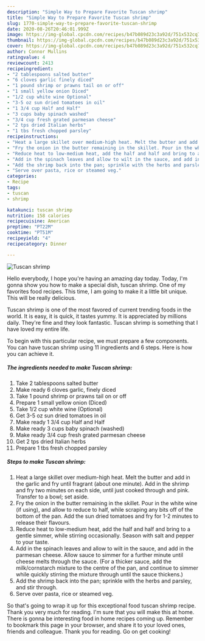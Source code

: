 ```yaml
---
description: "Simple Way to Prepare Favorite Tuscan shrimp"
title: "Simple Way to Prepare Favorite Tuscan shrimp"
slug: 1770-simple-way-to-prepare-favorite-tuscan-shrimp
date: 2020-08-26T20:46:01.999Z
image: https://img-global.cpcdn.com/recipes/b47b089d23c3a92d/751x532cq70/tuscan-shrimp-recipe-main-photo.jpg
thumbnail: https://img-global.cpcdn.com/recipes/b47b089d23c3a92d/751x532cq70/tuscan-shrimp-recipe-main-photo.jpg
cover: https://img-global.cpcdn.com/recipes/b47b089d23c3a92d/751x532cq70/tuscan-shrimp-recipe-main-photo.jpg
author: Connor Mullins
ratingvalue: 4
reviewcount: 2413
recipeingredient:
- "2 tablespoons salted butter"
- "6 cloves garlic finely diced"
- "1 pound shrimp or prawns tail on or off"
- "1 small yellow onion Diced"
- "1/2 cup white wine Optional"
- "3-5 oz sun dried tomatoes in oil"
- "1 3/4 cup Half and Half"
- "3 cups baby spinach washed"
- "3/4 cup fresh grated parmesan cheese"
- "2 tps dried Italian herbs"
- "1 tbs fresh chopped parsley"
recipeinstructions:
- "Heat a large skillet over medium-high heat. Melt the butter and add in the garlic and fry until fragrant (about one minute). Add in the shrimp and fry two minutes on each side, until just cooked through and pink. Transfer to a bowl; set aside."
- "Fry the onion in the butter remaining in the skillet. Pour in the white wine (if using), and allow to reduce to half, while scraping any bits off of the bottom of the pan. Add the sun dried tomatoes and fry for 1-2 minutes to release their flavours."
- "Reduce heat to low-medium heat, add the half and half and bring to a gentle simmer, while stirring occasionally. Season with salt and pepper to your taste."
- "Add in the spinach leaves and allow to wilt in the sauce, and add in the parmesan cheese. Allow sauce to simmer for a further minute until cheese melts through the sauce. (For a thicker sauce, add the milk/cornstarch mixture to the centre of the pan, and continue to simmer while quickly stirring the mixture through until the sauce thickens.)"
- "Add the shrimp back into the pan; sprinkle with the herbs and parsley, and stir through."
- "Serve over pasta, rice or steamed veg."
categories:
- Recipe
tags:
- tuscan
- shrimp

katakunci: tuscan shrimp 
nutrition: 158 calories
recipecuisine: American
preptime: "PT22M"
cooktime: "PT51M"
recipeyield: "4"
recipecategory: Dinner

---
```



![Tuscan shrimp](https://img-global.cpcdn.com/recipes/b47b089d23c3a92d/751x532cq70/tuscan-shrimp-recipe-main-photo.jpg)

Hello everybody, I hope you're having an amazing day today. Today, I'm gonna show you how to make a special dish, tuscan shrimp. One of my favorites food recipes. This time, I am going to make it a little bit unique. This will be really delicious.

Tuscan shrimp is one of the most favored of current trending foods in the world. It is easy, it is quick, it tastes yummy. It is appreciated by millions daily. They're fine and they look fantastic. Tuscan shrimp is something that I have loved my entire life.




To begin with this particular recipe, we must prepare a few components. You can have tuscan shrimp using 11 ingredients and 6 steps. Here is how you can achieve it.

<!--inarticleads1-->

##### The ingredients needed to make Tuscan shrimp:

1. Take 2 tablespoons salted butter
1. Make ready 6 cloves garlic, finely diced
1. Take 1 pound shrimp or prawns tail on or off
1. Prepare 1 small yellow onion (Diced)
1. Take 1/2 cup white wine (Optional)
1. Get 3-5 oz sun dried tomatoes in oil
1. Make ready 1 3/4 cup Half and Half
1. Make ready 3 cups baby spinach (washed)
1. Make ready 3/4 cup fresh grated parmesan cheese
1. Get 2 tps dried Italian herbs
1. Prepare 1 tbs fresh chopped parsley




<!--inarticleads2-->

##### Steps to make Tuscan shrimp:

1. Heat a large skillet over medium-high heat. Melt the butter and add in the garlic and fry until fragrant (about one minute). Add in the shrimp and fry two minutes on each side, until just cooked through and pink. Transfer to a bowl; set aside.
1. Fry the onion in the butter remaining in the skillet. Pour in the white wine (if using), and allow to reduce to half, while scraping any bits off of the bottom of the pan. Add the sun dried tomatoes and fry for 1-2 minutes to release their flavours.
1. Reduce heat to low-medium heat, add the half and half and bring to a gentle simmer, while stirring occasionally. Season with salt and pepper to your taste.
1. Add in the spinach leaves and allow to wilt in the sauce, and add in the parmesan cheese. Allow sauce to simmer for a further minute until cheese melts through the sauce. (For a thicker sauce, add the milk/cornstarch mixture to the centre of the pan, and continue to simmer while quickly stirring the mixture through until the sauce thickens.)
1. Add the shrimp back into the pan; sprinkle with the herbs and parsley, and stir through.
1. Serve over pasta, rice or steamed veg.




So that's going to wrap it up for this exceptional food tuscan shrimp recipe. Thank you very much for reading. I'm sure that you will make this at home. There is gonna be interesting food in home recipes coming up. Remember to bookmark this page in your browser, and share it to your loved ones, friends and colleague. Thank you for reading. Go on get cooking!
